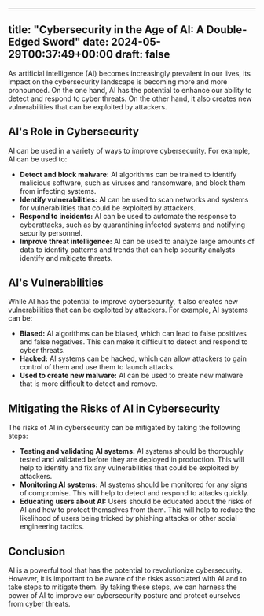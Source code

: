 
---
title: "Cybersecurity in the Age of AI: A Double-Edged Sword"
date: 2024-05-29T00:37:49+00:00
draft: false
---

As artificial intelligence (AI) becomes increasingly prevalent in our lives, its impact on the cybersecurity landscape is becoming more and more pronounced. On the one hand, AI has the potential to enhance our ability to detect and respond to cyber threats. On the other hand, it also creates new vulnerabilities that can be exploited by attackers.

## AI's Role in Cybersecurity

AI can be used in a variety of ways to improve cybersecurity. For example, AI can be used to:

- **Detect and block malware:** AI algorithms can be trained to identify malicious software, such as viruses and ransomware, and block them from infecting systems.
- **Identify vulnerabilities:** AI can be used to scan networks and systems for vulnerabilities that could be exploited by attackers.
- **Respond to incidents:** AI can be used to automate the response to cyberattacks, such as by quarantining infected systems and notifying security personnel.
- **Improve threat intelligence:** AI can be used to analyze large amounts of data to identify patterns and trends that can help security analysts identify and mitigate threats.

## AI's Vulnerabilities

While AI has the potential to improve cybersecurity, it also creates new vulnerabilities that can be exploited by attackers. For example, AI systems can be:

- **Biased:** AI algorithms can be biased, which can lead to false positives and false negatives. This can make it difficult to detect and respond to cyber threats.
- **Hacked:** AI systems can be hacked, which can allow attackers to gain control of them and use them to launch attacks.
- **Used to create new malware:** AI can be used to create new malware that is more difficult to detect and remove.

## Mitigating the Risks of AI in Cybersecurity

The risks of AI in cybersecurity can be mitigated by taking the following steps:

- **Testing and validating AI systems:** AI systems should be thoroughly tested and validated before they are deployed in production. This will help to identify and fix any vulnerabilities that could be exploited by attackers.
- **Monitoring AI systems:** AI systems should be monitored for any signs of compromise. This will help to detect and respond to attacks quickly.
- **Educating users about AI:** Users should be educated about the risks of AI and how to protect themselves from them. This will help to reduce the likelihood of users being tricked by phishing attacks or other social engineering tactics.

## Conclusion

AI is a powerful tool that has the potential to revolutionize cybersecurity. However, it is important to be aware of the risks associated with AI and to take steps to mitigate them. By taking these steps, we can harness the power of AI to improve our cybersecurity posture and protect ourselves from cyber threats.